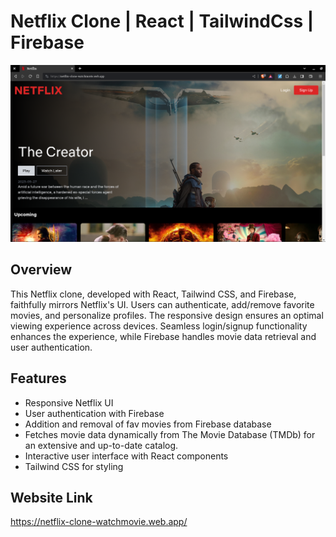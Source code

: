# Netflix Clone | React | TailwindCss | Firebase

![Alt text](<Screenshot from 2024-01-09 13-09-12.png>)

## Overview
This Netflix clone, developed with React, Tailwind CSS, and Firebase, faithfully mirrors Netflix's UI. Users can authenticate, add/remove favorite movies, and personalize profiles. The responsive design ensures an optimal viewing experience across devices. Seamless login/signup functionality enhances the experience, while Firebase handles movie data retrieval and user authentication.
## Features
- Responsive Netflix UI
- User authentication with Firebase
- Addition and removal of fav movies from Firebase database
- Fetches movie data dynamically from The Movie Database (TMDb) for an extensive and up-to-date catalog.
- Interactive user interface with React components
- Tailwind CSS for styling
## Website Link
https://netflix-clone-watchmovie.web.app/
